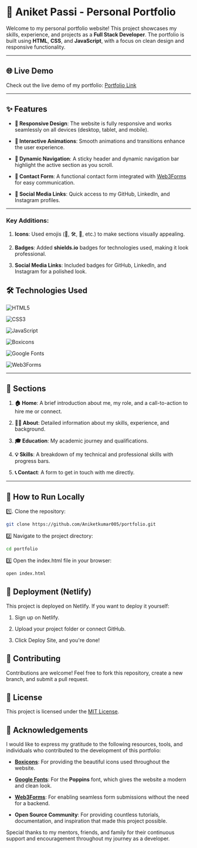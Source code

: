 # 🚀 Aniket Passi - Personal Portfolio

Welcome to my personal portfolio website! This project showcases my skills, experience, and projects as a **Full Stack Developer**. The portfolio is built using **HTML**, **CSS**, and **JavaScript**, with a focus on clean design and responsive functionality.

---

## 🌐 Live Demo

Check out the live demo of my portfolio: [Portfolio Link](https://personal-portfolio-aniket.netlify.app/)

---

## ✨ Features

- **📱 Responsive Design**: The website is fully responsive and works seamlessly on all devices (desktop, tablet, and mobile).

- **🎨 Interactive Animations**: Smooth animations and transitions enhance the user experience.

- **🔗 Dynamic Navigation**: A sticky header and dynamic navigation bar highlight the active section as you scroll.

- **📧 Contact Form**: A functional contact form integrated with [Web3Forms](https://web3forms.com/) for easy communication.

- **📱 Social Media Links**: Quick access to my GitHub, LinkedIn, and Instagram profiles.

---

### Key Additions:
1. **Icons**: Used emojis (🎨, 🛠️, 📱, etc.) to make sections visually appealing.

2. **Badges**: Added **shields.io** badges for technologies used, making it look professional.

3. **Social Media Links**: Included badges for GitHub, LinkedIn, and Instagram for a polished look.


## 🛠️ Technologies Used

![HTML5](https://img.shields.io/badge/HTML5-E34F26?style=for-the-badge&logo=html5&logoColor=white)

![CSS3](https://img.shields.io/badge/CSS3-1572B6?style=for-the-badge&logo=css3&logoColor=white)

![JavaScript](https://img.shields.io/badge/JavaScript-F7DF1E?style=for-the-badge&logo=javascript&logoColor=black)

![Boxicons](https://img.shields.io/badge/Boxicons-1A73E8?style=for-the-badge&logo=boxicons&logoColor=white)

![Google Fonts](https://img.shields.io/badge/Google_Fonts-4285F4?style=for-the-badge&logo=google-fonts&logoColor=white)

![Web3Forms](https://img.shields.io/badge/Web3Forms-00B0FF?style=for-the-badge&logo=web3forms&logoColor=white)

---

## 📂 Sections

1. **🏠 Home**: A brief introduction about me, my role, and a call-to-action to hire me or connect.

2. **👨‍💻 About**: Detailed information about my skills, experience, and background.

3. **🎓 Education**: My academic journey and qualifications.

4. **💡 Skills**: A breakdown of my technical and professional skills with progress bars.

5. **📞 Contact**: A form to get in touch with me directly.

---
## 🚀 How to Run Locally

1️⃣. Clone the repository:
   ```bash
   git clone https://github.com/Aniketkumar005/portfolio.git
```
2️⃣ Navigate to the project directory:

```bash
cd portfolio
```
3️⃣ Open the index.html file in your browser:

```bash
open index.html
```
## 🚀 Deployment (Netlify)

This project is deployed on Netlify. If you want to deploy it yourself:

1. Sign up on Netlify. 

2. Upload your project folder or connect GitHub. 

3. Click Deploy Site, and you're done!
## 🤝 Contributing

Contributions are welcome! Feel free to fork this repository, create a new branch, and submit a pull request.


## 📜 License

This project is licensed under the [MIT License](https://choosealicense.com/licenses/mit/). 


## 🙏 Acknowledgements

I would like to express my gratitude to the following resources, tools, and individuals who contributed to the development of this portfolio:

- **[Boxicons](https://boxicons.com/)**: For providing the beautiful icons used throughout the website.

- **[Google Fonts](https://fonts.google.com/)**: For the **Poppins** font, which gives the website a modern and clean look.

- **[Web3Forms](https://web3forms.com/)**: For enabling seamless form submissions without the need for a backend.

- **Open Source Community**: For providing countless tutorials, documentation, and inspiration that made this project possible.

Special thanks to my mentors, friends, and family for their continuous support and encouragement throughout my journey as a developer.
